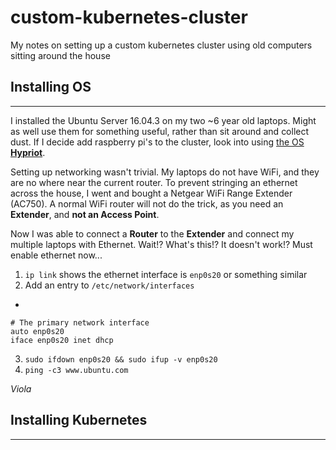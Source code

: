 # custom-kubernetes-cluster
My notes on setting up a custom kubernetes cluster using old computers sitting around the house


## Installing OS
---

I installed the Ubuntu Server 16.04.3 on my two ~6 year old laptops. Might as well use them for something useful, rather than sit around and collect dust. If I decide add raspberry pi's to the cluster, look into using [the OS **Hypriot**](https://blog.hypriot.com/post/setup-kubernetes-raspberry-pi-cluster/).

Setting up networking wasn't trivial. My laptops do not have WiFi, and they are no where near the current router. To prevent stringing an ethernet across the house, I went and bought a Netgear WiFi Range Extender (AC750). A normal WiFi router will not do the trick, as you need an **Extender**, and **not an Access Point**.

Now I was able to connect a **Router** to the **Extender** and connect my multiple laptops with Ethernet. Wait!? What's this!? It doesn't work!? Must enable ethernet now...
1. `ip link` shows the ethernet interface is `enp0s20` or something similar
2. Add an entry to `/etc/network/interfaces`
+ 
```
# The primary network interface
auto enp0s20
iface enp0s20 inet dhcp
```

3. `sudo ifdown enp0s20 && sudo ifup -v enp0s20`
4. `ping -c3 www.ubuntu.com` 

*Viola*

## Installing Kubernetes
---

